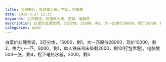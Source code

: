 ```yaml
---
title: 公司搬迁，处理单人床，空调，电脑凳
date: 2019-3-27 12:35
keywords: 公司搬迁，处理单人床，空调，电脑凳
description: 白菜价处理空调，3匹分体，15000，剩1，大一匹原价26000，现价10000，剩2，格力小一匹，8000，剩1，单人铁床带床垫剩2000，剩10(打包优惠)，电脑凳500一张，剩4，松下电热水器，2000，剩3
categories: used
---
```

<td class="t_f" id="postmessage_3318322">

白菜价处理空调，3匹分体，15000，剩1，大一匹原价26000，现价10000，剩2，格力小一匹，8000，剩1，单人铁床带床垫剩2000，剩10(打包优惠)，电脑凳500一张，剩4，松下电热水器，2000，剩3<br/>
<img alt="" border="0" class="zoom" data-cf-modified-275d1012ac751eed9f6b1d21-="" file="http://www.flw.ph/data/appbyme/upload/image/201903/27/dRyC1AOrhfjb.jpg" id="aimg_i93dS" lazyloadthumb="1" onclick="" onmouseover="" src="http://www.flw.ph/data/appbyme/upload/image/201903/27/dRyC1AOrhfjb.jpg"/><br/>
<br/>
<img alt="" border="0" class="zoom" data-cf-modified-275d1012ac751eed9f6b1d21-="" file="http://www.flw.ph/data/appbyme/upload/image/201903/27/mmie2JSUtASF.jpg" id="aimg_gkPTK" lazyloadthumb="1" onclick="" onmouseover="" src="http://www.flw.ph/data/appbyme/upload/image/201903/27/mmie2JSUtASF.jpg"/><br/>
<br/>
<img alt="" border="0" class="zoom" data-cf-modified-275d1012ac751eed9f6b1d21-="" file="http://www.flw.ph/data/appbyme/upload/image/201903/27/qPeQNIb74YPc.jpg" id="aimg_mqycc" lazyloadthumb="1" onclick="" onmouseover="" src="http://www.flw.ph/data/appbyme/upload/image/201903/27/qPeQNIb74YPc.jpg"/><br/>
<br/>
<img alt="" border="0" class="zoom" data-cf-modified-275d1012ac751eed9f6b1d21-="" file="http://www.flw.ph/data/appbyme/upload/image/201903/27/q5G0JBGMFiAL.jpg" id="aimg_tHIiI" lazyloadthumb="1" onclick="" onmouseover="" src="http://www.flw.ph/data/appbyme/upload/image/201903/27/q5G0JBGMFiAL.jpg"/><br/>
<br/>
</td>
